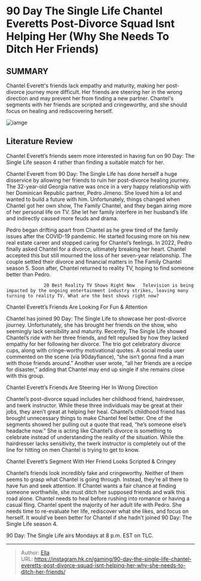 # 90 Day The Single Life Chantel Everetts Post-Divorce Squad Isnt Helping Her (Why She Needs To Ditch Her Friends)


## SUMMARY 



  Chantel Everett&#39;s friends lack empathy and maturity, making her post-divorce journey more difficult.   Her friends are steering her in the wrong direction and may prevent her from finding a new partner.   Chantel&#39;s segments with her friends are scripted and cringeworthy, and she should focus on healing and rediscovering herself.  

![iamge](https://static1.srcdn.com/wordpress/wp-content/uploads/2024/01/90-day_-the-single-life_-chantel-everett-s-post-divorce-squad-isn-t-helping-her-why-she-needs-to-ditch-her-friends.jpg)

## Literature Review

Chantel Everett’s friends seem more interested in having fun on 90 Day: The Single Life season 4 rather than finding a suitable match for her.




Chantel Everett from 90 Day: The Single Life has done herself a huge disservice by allowing her friends to ruin her post-divorce healing journey. The 32-year-old Georgia native was once in a very happy relationship with her Dominican Republic partner, Pedro Jimeno. She loved him a lot and wanted to build a future with him. Unfortunately, things changed when Chantel got her own show, The Family Chantel, and they began airing more of her personal life on TV. She let her family interfere in her husband’s life and indirectly caused more feuds and drama.




Pedro began drifting apart from Chantel as he grew tired of the family issues after the COVID-19 pandemic. He started focusing more on his new real estate career and stopped caring for Chantel’s feelings. In 2022, Pedro finally asked Chantel for a divorce, ultimately breaking her heart. Chantel accepted this but still mourned the loss of her seven-year relationship. The couple settled their divorce and financial matters in The Family Chantel season 5. Soon after, Chantel returned to reality TV, hoping to find someone better than Pedro.

                  20 Best Reality TV Shows Right Now   Television is being impacted by the ongoing entertainment industry strikes, leaving many turning to reality TV. What are the best shows right now?   


 Chantel Everett’s Friends Are Looking For Fun &amp; Attention 

 




Chantel has joined 90 Day: The Single Life to showcase her post-divorce journey. Unfortunately, she has brought her friends on the show, who seemingly lack sensibility and maturity. Recently, The Single Life showed Chantel’s ride with her three friends, and felt repulsed by how they lacked empathy for her following her divorce. The trio got celebratory divorce cups, along with cringe-worthy motivational quotes. A social media user commented on the scene (via 90dayfiance), “she isn’t gonna find a man with those friends around.” Another user wrote, “all her friends are a recipe for disaster,” adding that Chantel may end up single if she remains close with this group.



 Chantel Everett’s Friends Are Steering Her In Wrong Direction 
          

Chantel’s post-divorce squad includes her childhood friend, hairdresser, and twerk instructor. While these three individuals may be great at their jobs, they aren’t great at helping her heal. Chantel’s childhood friend has brought unnecessary things to make Chantel feel better. One of the segments showed her pulling out a quote that read, “he’s someone else’s headache now.” She is acting like Chantel’s divorce is something to celebrate instead of understanding the reality of the situation. While the hairdresser lacks sensitivity, the twerk instructor is completely out of the line for hitting on men Chantel is trying to get to know.






 Chantel Everett’s Segment With Her Friend Looks Scripted &amp; Cringey 
          

Chantel’s friends look incredibly fake and cringeworthy. Neither of them seems to grasp what Chantel is going through. Instead, they’re all there to have fun and seek attention. If Chantel wants a fair chance at finding someone worthwhile, she must ditch her supposed friends and walk this road alone. Chantel needs to heal before rushing into romance or having a casual fling. Chantel spent the majority of her adult life with Pedro. She needs time to re-evaluate her life, rediscover what she likes, and focus on herself. It would’ve been better for Chantel if she hadn’t joined 90 Day: The Single Life season 4.



90 Day: The Single Life airs Mondays at 8 p.m. EST on TLC.









---

> Author: [Ella](https://instagram.hk.cn/)  
> URL: https://instagram.hk.cn/gaming/90-day-the-single-life-chantel-everetts-post-divorce-squad-isnt-helping-her-why-she-needs-to-ditch-her-friends/  

